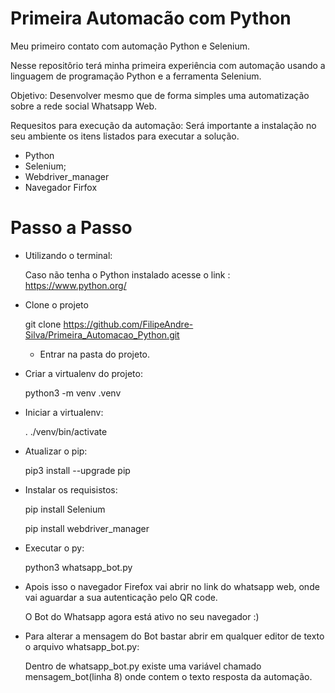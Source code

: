 # Primeira Automacão com Python
Meu primeiro contato com automação Python e Selenium.

Nesse repositôrio terá minha primeira experiência com automação usando a linguagem de programação Python e a ferramenta Selenium.

Objetivo: Desenvolver mesmo que de forma simples uma automatização sobre a rede social Whatsapp Web.

Requesitos para execução da automação:
Será importante a instalação no seu ambiente os itens listados para executar a solução.
- Python
- Selenium;
- Webdriver_manager
- Navegador Firfox

# Passo a Passo
- Utilizando o terminal:

  Caso não tenha o Python instalado acesse o link : https://www.python.org/

- Clone o projeto

  git clone https://github.com/FilipeAndre-Silva/Primeira_Automacao_Python.git
  - Entrar na pasta do projeto.


- Criar a virtualenv do projeto:

  python3 -m venv .venv
  
- Iniciar a virtualenv:
  
  . ./venv/bin/activate


- Atualizar o pip:
  
  pip3 install --upgrade pip
  
- Instalar os requisistos: 
  
  pip install Selenium
  
  pip install webdriver_manager

- Executar o py:
  
  python3 whatsapp_bot.py
  
- Apois isso o navegador Firefox vai abrir no link do whatsapp web, onde vai aguardar a sua autenticação pelo QR code.
  
  O Bot do Whatsapp agora está ativo no seu navegador :)
  
- Para alterar a mensagem do Bot bastar abrir em qualquer editor de texto o arquivo whatsapp_bot.py:
  
  Dentro de whatsapp_bot.py existe uma variável chamado mensagem_bot(linha 8) onde contem o texto resposta da automação.
